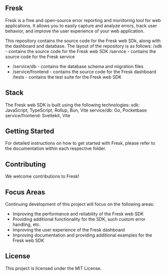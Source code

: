 ## Fresk

Fresk is a free and open-source error reporting and monitoring tool for web applications. It allows you to easily capture and analyze errors, track user behavior, and improve the user experience of your web application.

This repository contains the source code for the Fresk web SDk, along with the dashboard and database. The layout of the repository is as follows:
/sdk - contains the source code for the Fresk web SDK
/service - contains the source code for the Fresk service
- /service/db - contains the database schema and migration files
- /service/frontend - contains the source code for the Fresk dashboard
/tests - contains the test suite for the Fresk web SDK

## Stack
The Fresk web SDK is built using the following technologies:
sdk: JavaScript, TypeScript, Rollup, Bun, Vite
service/db: Go, Pocketbase
service/frontend: Sveltekit, Vite

## Getting Started

For detailed instructions on how to get started with Fresk, please refer to the documentation within each respective folder.

## Contributing

We welcome contributions to Fresk!

## Focus Areas

Continuing development of this project will focus on the following areas:

- Improving the performance and reliability of the Fresk web SDK
- Providing additional functionality for the SDK, such custom error handling, etc.
- Improving the user experience of the Fresk dashboard
- Improving documentation and providing additional examples for the Fresk web SDK

## License

This project is licensed under the MIT License.

